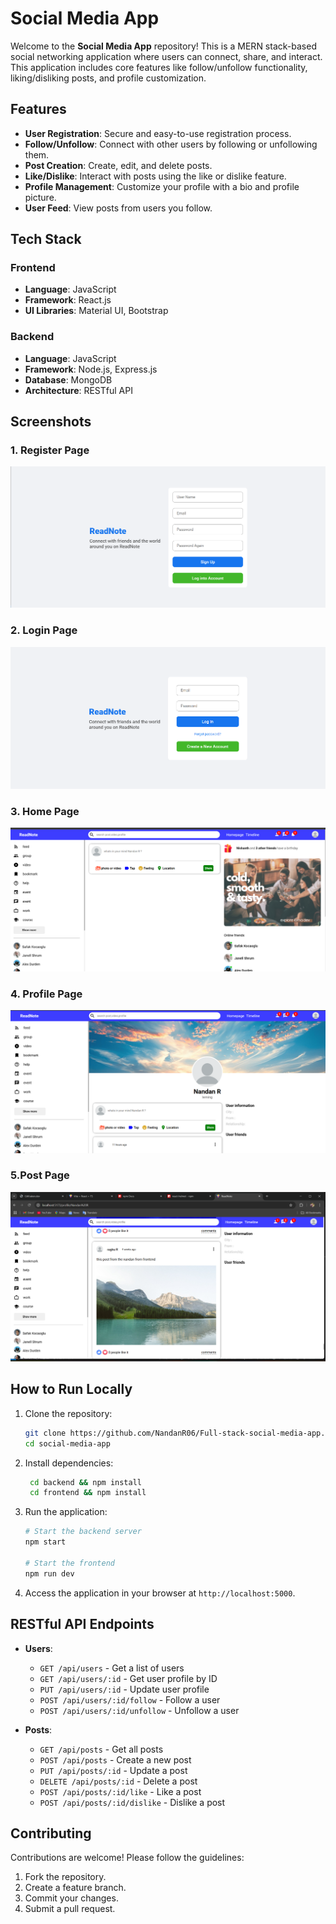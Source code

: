 # Social Media App

Welcome to the **Social Media App** repository! This is a MERN stack-based social networking application where users can connect, share, and interact. This application includes core features like follow/unfollow functionality, liking/disliking posts, and profile customization.

## Features

- **User Registration**: Secure and easy-to-use registration process.
- **Follow/Unfollow**: Connect with other users by following or unfollowing them.
- **Post Creation**: Create, edit, and delete posts.
- **Like/Dislike**: Interact with posts using the like or dislike feature.
- **Profile Management**: Customize your profile with a bio and profile picture.
- **User Feed**: View posts from users you follow.

## Tech Stack

### Frontend
- **Language**: JavaScript
- **Framework**: React.js
- **UI Libraries**: Material UI, Bootstrap

### Backend
- **Language**: JavaScript
- **Framework**: Node.js, Express.js
- **Database**: MongoDB
- **Architecture**: RESTful API

## Screenshots

### 1. Register Page
![Home Page](./Frontend/src/assets/register.png)

### 2. Login Page
![User Profile](./Frontend/src/assets/login.png)

### 3. Home Page
![Follow Feature](./Frontend/src/assets/home.png)

### 4. Profile Page
![Like Feature](./Frontend/src/assets/profile.png)

### 5.Post Page
![Like Feature](./Frontend/src/assets/post.png)


## How to Run Locally

1. Clone the repository:
   ```bash
   git clone https://github.com/NandanR06/Full-stack-social-media-app.git
   cd social-media-app
   ```

2. Install dependencies:
   ```bash
    cd backend && npm install
    cd frontend && npm install
   ```

3. Run the application:
   ```bash
   # Start the backend server
   npm start

   # Start the frontend
   npm run dev
   ```

4. Access the application in your browser at `http://localhost:5000`.

## RESTful API Endpoints

- **Users**:
  - `GET /api/users` - Get a list of users
  - `GET /api/users/:id` - Get user profile by ID
  - `PUT /api/users/:id` - Update user profile
  - `POST /api/users/:id/follow` - Follow a user
  - `POST /api/users/:id/unfollow` - Unfollow a user

- **Posts**:
  - `GET /api/posts` - Get all posts
  - `POST /api/posts` - Create a new post
  - `PUT /api/posts/:id` - Update a post
  - `DELETE /api/posts/:id` - Delete a post
  - `POST /api/posts/:id/like` - Like a post
  - `POST /api/posts/:id/dislike` - Dislike a post

## Contributing

Contributions are welcome! Please follow the guidelines:

1. Fork the repository.
2. Create a feature branch.
3. Commit your changes.
4. Submit a pull request.




